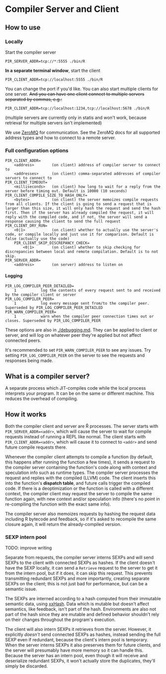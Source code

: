 # Compiler Server and Client

## How to use

### Locally

Start the compiler server

    PIR_SERVER_ADDR=tcp://*:5555 ./bin/R

**In a separate terminal window**, start the client

    PIR_CLIENT_ADDR=tcp://localhost:5555 ./bin/R

You can change the port if you'd like. You can also start multiple clients for one server. ~~And you can have one client connect to multiple servers separated by commas, e.g.:~~

    PIR_CLIENT_ADDR=tcp://localhost:1234,tcp://localhost:5678 ./bin/R

(multiple servers are currently only in statis and won't work, because retrieval for multiple servers isn't implemented)

We use [ZeroMQ](https://zeromq.org) for communication. See the ZeroMQ docs for all supported address types and how to connect to a remote server.

### Full configuration options

    PIR_CLIENT_ADDR=
        <address>        (on client) address of compiler server to connect to
        <addresses>      (on client) comma-separated addresses of compiler servers to connect to
    PIR_CLIENT_TIMEOUT=
        <milliseconds>   (on client) how long to wait for a reply from the server before timing out. Default is 10000 (10 seconds)
    PIR_CLIENT_COMPILE_SIZE_TO_HASH_ONLY=
        <bytes>          (on client) the server memoizes compile requests from all clients. If the client is going to send a request that is larger than this size, it will only hash the request and send the hash first. Then if the server has already compiled the request, it will reply with the compiled code, and if not, the server will send a response causing the client to send the full request 
    PIR_CLIENT_DRY_RUN=
        <0|1>            (on client) whether to actually use the server's code, or compile locally and just use it for comparison. Default is false (actually use the code)
        PIR_CLIENT_SKIP_DISCREPANCY_CHECK=
            <0|1>        (on client) whether to skip checking for discrepancies between local and remote compilation. Default is to not skip.
    PIR_SERVER_ADDR=
        <address>        (on server) address to listen on

#### Logging

    PIR_LOG_COMPILER_PEER_DETAILED=
        1           log the contents of every request sent to and received by the compiler client or server
    PIR_LOG_COMPILER_PEER=
        1           log every message sent from/to the compiler peer. Superseded by PIR_LOG_COMPILER_PEER_DETAILED
    PIR_WARN_COMPILER_PEER=
        1           warn when the compiler peer connection times out or closes. Superseded by PIR_LOG_COMPILER_PEER

These options are also in [./debugging.md](./debugging.md). They can be applied to client or server, and will log on whatever peer they're applied but not affect connected peers.

It's recommended to set `PIR_WARN_COMPILER_PEER` to see any issues. Try setting `PIR_LOG_COMPILER_PEER` on the server to see the requests and responses being made. 

## What is a compiler server?

A separate process which JIT-compiles code while the local process interprets your program. It can be on the same or different machine. This reduces the overhead of compiling.

## How it works

Both the compiler client and server are Ř processes. The server starts with `PIR_SERVER_ADDR=<addr>`, which will cause the server to wait for compile requests instead of running a REPL like normal. The client starts with `PIR_CLIENT_ADDR=<addr>`, which will cause it to connect to `<addr>` and send future compile requests there.

Whenever the compiler client attempts to compile a function (by default, this happens after running the function a few times), it sends a request to the compiler server containing the function's code along with context and speculation info such as runtime types. The compiler server processes the request and replies with the compiled (LLVM) code. The client inserts this into the function's **dispatch table**, and future calls trigger the compiled code. If there is a deoptimization or the function is called with a different context, the compiler client may request the server to compile the same function again, with new context and/or speculation info (there's no point in re-compiling the function with the exact same info).

The compiler server also memoizes requests by hashing the request data including R bytecode and feedback, so if it's asked to recompile the same closure again, it will return the already-compiled version. 

### SEXP intern pool

TODO: improve writing

Separate from requests, the compiler server interns SEXPs and will send SEXPs to the client with connected SEXPs as hashes. If the client doesn't have the SEXP locally, it can send a `Retrieve` request to the server to get it from the intern pool, but if it does, it can skip this request. This prevents transmitting redundant SEXPs and more importantly, creating separate SEXPs on the client; this is not just bad for performance, but can be a semantic issue.

The SEXPs are interned according to a hash computed from their immutable semantic data, using [xxHash](https://xxhash.com/). Data which is mutable but doesn't affect semantics, like feedback, isn't part of the hash. Environments are also not part of the hash since they are mutable and defined behavior shouldn't rely on their changes throughout the program's execution.

The client will also intern SEXPs it retrieves from the server. However, it explicitly *doesn't* send connected SEXPs as hashes, instead sending the full SEXP even if redundant, because the client's intern pool is temporary. When the server interns SEXPs it also preserves them for future clients, and the server will presumably have more memory so it can handle this. Because the server has an intern pool, even though it will receive and deserialize redundant SEXPs, it won't actually store the duplicates, they'll simply be discarded.